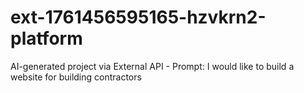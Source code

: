 # ext-1761456595165-hzvkrn2-platform
AI-generated project via External API - Prompt: I would like to build a website for building contractors

